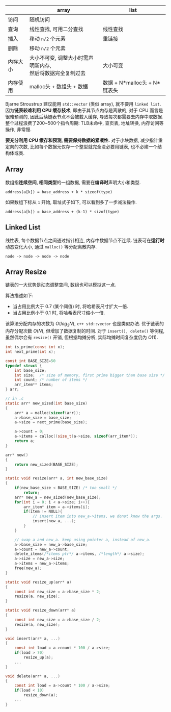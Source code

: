 |          | array                                                           | list                           |
| -------- | --------------------------------------------------------------- | ------------------------------ |
| 访问     | 随机访问                                                        |                                |
| 查询     | 线性查找, 可用二分查找                                          | 线性查找                       |
| 插入     | 移动 `n/2` 个元素                                               | 重链接                         |
| 删除     | 移动 `n/2` 个元素                                               |                                |
| 内存大小 | 大小不可变, 调整大小时需声明新内存, <br> 然后将数据完全复制过去 | 大小可变                       |
| 内存使用 | malloc头 + 数组头 + 数据                                        | 数据 + N\*malloc头 + N\*链表头 |

Bjarne Stroustrup 建议能用 `std::vector` (类似 array), 就不要用 `linked list`. 
因为**链表较难利用 CPU 缓存技术**, 即由于其节点内存是离散的, 对于 CPU 而言是很难预测的, 因此后续链表节点不会被载入缓存, 导致每次都需要去内存中取数据. 整个过程浪费了200~500个指令周期: TLB未命中, 查页表, 地址转换, 内存访问等操作, 非常慢.

**要充分利用 CPU 缓存和预测, 需要保持数据的紧凑性.** 对于小块数据, 减少指针重定向的次数, 比如每个数据元仅存一个整型就完全没必要用链表, 也不必建一个结构体或类.

## Array

数组指**连续空间, 相同类型**的一组数据, 需要在**编译时**声明大小和类型. 

```
address(a[k]) = base_address + k * sizeof(type)
```

如果数组下标从 `1` 开始, 取址式子如下, 可以看到多了一步减法操作. 

```
address(a[k]) = base_address + (k-1) * sizof(type)
```

## Linked List

线性表, 每个数据节点之间通过指针相连, 内存中数据节点不连续. 链表可在**运行时**动态变化大小, 通过 `malloc()` 等分配离散内存.

```
node -> node -> node -> node
```

## Array Resize

链表的一大优势是动态调整空间, 数组也可以模拟这一点.

算法描述如下: 
- 当占用比例大于 0.7 (某个阈值) 时, 将哈希表尺寸扩大一倍.
- 当占用比例小于 0.1 时, 将哈希表尺寸缩小一倍.

该算法分配内存的次数为 $O(log_{2}N)$, `c++ std::vector` 也是类似办法. 优于链表的内存分配次数 $O(N)$, 但增加了数据复制的时间. 对于 `insert(), delete()` 等例程, 虽然偶尔会有 `resize()` 开销, 但根据均摊分析, 实际均摊时间复杂度仍为 $O(1)$.

```c
int is_prime(const int x);
int next_prime(int x);

const int BASE_SIZE=50
typedef struct {
	int base_size;
	int size;  /* size of memory, first prime bigger than base size */
	int count; /* number of items */
	arr_item** items;
} arr;

// in .c
static arr* new_sized(int base_size) 
{
	arr* a = malloc(sizeof(arr));
	a->base_size = base_size;
	a->size = next_prime(base_size);

	a->count = 0;
	a->items = calloc((size_t)a->size, sizeof(arr_item*));
	return a;
}

arr* new() 
{
	return new_sized(BASE_SIZE);
}

static void resize(arr* a, int new_base_size)
{
	if(new_base_size < BASE_SIZE) /* too small */
		return;
	arr* new_a = new_sized(new_base_size);
	for(int i = 0; i < a->size; i++){
		arr_item* item = a->items[i];
		if(item != NULL){
			// insert item into new_a->items, we donot know the args.
			insert(new_a, ...);
		}
	}

	// swap a and new_a. keep using pointer a, instead of new_a.
	a->base_size = new_a->base_size;
	a->count = new_a->count;
	delete_items(/*items ptr*/ a->items, /*length*/ a->size);
	a->size = new_a->size;
	a->items = new_a->items;
	free(new_a);
}

static void resize_up(arr* a)
{
	const int new_size = a->base_size * 2;
	resize(a, new_size);
}

static void resize_down(arr* a)
{
	const int new_size = a->base_size / 2;
	resize(a, new_size);
}

void insert(arr* a, ...) 
{
	const int load = a->count * 100 / a->size;
	if(load > 70)
		resize_up(a);
	...
}

void delete(arr* a, ...) 
{
	const int load = a->count * 100 / a->size;
	if(load < 10)
		resize_down(a);
	...
}
```


